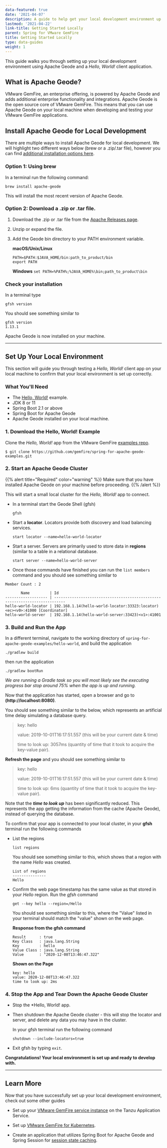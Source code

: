 ```yaml
---
data-featured: true
date: '2021-04-07'
description: A guide to help get your local development environment up and running.
lastmod: '2021-04-22'
link-title: Getting Started Locally
parent: Spring for VMware GemFire
title: Getting Started Locally
type: data-guides
weight: 1
---
```


This guide walks you through setting up your local development environment using Apache Geode and a *Hello, World!* client application.    

## What is Apache Geode?

VMware GemFire, an enterprise offering, is powered by Apache Geode and adds additional enterprise functionality and integrations.  Apache Geode is the open source core of VMware GemFire.   This means that you can use Apache Geode on your local machine when developing and testing your VMware GemFire applications.


## Install Apache Geode for Local Development

There are multiple ways to install Apache Geode for local development.  We will highlight two different ways below (brew or a .zip/.tar file), however you can find [additional installation options here](https://geode.apache.org/docs/guide/13/getting_started/installation/install_standalone.html).

 ### Option 1: Using brew
 
 In a terminal run the following command:
 
 `brew install apache-geode`
 
 This will install the most recent version of Apache Geode.

### Option 2: Download a .zip or .tar file.

1. Download the .zip or .tar file from the [Apache Releases page](https://geode.apache.org/releases/).
2.  Unzip or expand the file.
3. Add the Geode bin directory to your PATH environment variable.
     
     **macOS/Unix/Linux**
     ```
    PATH=$PATH:$JAVA_HOME/bin:path_to_product/bin
    export PATH
    ```
    
     **Windows**
    `set PATH=%PATH%;%JAVA_HOME%\bin;path_to_product\bin`

### Check your installation

In a terminal type

```gfsh version```

You should see something similar to

```
gfsh version
1.13.1
```

Apache Geode is now installed on your machine.

---

## Set Up Your Local Environment

This section will guide you through testing a *Hello, World!* client app on your local machine to confirm that your local environment is set up correctly.


### What You'll Need
* The [Hello, World!](https://github.com/gemfire/spring-for-apache-geode-examples/tree/main/hello-world) example.
* JDK 8 or 11
* Spring Boot 2.1 or above
* Spring Boot for Apache Geode 
* Apache Geode installed on your local machine.

### 1. Download the Hello, World! Example

Clone the *Hello, World!* app from the VMware GemFire [examples repo](https://github.com/gemfire/spring-for-apache-geode-examples). 

```
$ git clone https://github.com/gemfire/spring-for-apache-geode-examples.git
```

### 2. Start an Apache Geode Cluster

{{% alert title="Required" color="warning" %}}
Make sure that you have installed Apache Geode on your machine before proceeding.
{{% /alert %}} 

This will start a small local cluster for the *Hello, World!* app to connect.   

* In a terminal start the Geode Shell (gfsh)

    ```
    gfsh
    ```
* Start a **locator**.  Locators provide both discovery and load balancing services. 

    ```
    start locator --name=hello-world-locator
    ```
* Start a server.  Servers are primarily used to store data in **regions** (similar to a table in a relational database. 

    ```
    start server --name=hello-world-server
    ```

* Once those commands have finished you can run the `list members` command and you should see something similar to

```
Member Count : 2

       Name         | Id
------------------- | ---------------------------------------------------------------------------
hello-world-locator | 192.168.1.14(hello-world-locator:33323:locator)<ec><v0>:41000 [Coordinator]
hello-world-server  | 192.168.1.14(hello-world-server:33423)<v1>:41001
```


### 3. Build and Run the App

In a different terminal, navigate to the working directory of `spring-for-apache-geode-examples/hello-world`, and build the application

```
./gradlew build
```

then run the application

```
./gradlew bootRun
```

*We are running a Gradle task so you will most likely see the executing progress bar stop around 75% when the app is up and running.*

Now that the application has started, open a browser and go to **(http://localhost:8080)**.

You should see something similar to the below, which represents an artificial time delay simulating a database query.

> key: hello
>
>value: 2019-10-01T16:17:51.557 (this will be your current date & time)
>
>time to look up: 3057ms (quantity of time that it took to acquire the key-value pair).


**Refresh the page** and you should see something similar to

> key: hello
>
>value: 2019-10-01T16:17:51.557 (this will be your current date & time)
>
>time to look up: 6ms (quantity of time that it took to acquire the key-value pair).

Note that the ***time to look up*** has been significantly reduced. This represents the app getting the information from the cache (Apache Geode), instead of querying the database.

To confirm that your app is connected to your local cluster, in your **gfsh** terminal run the following commands

* List the regions
    ```
    list regions
    ```
    
    You should see something similar to this, which shows that a region with the name *Hello* was created.
    
    ```
    List of regions
    ---------------
    Hello
    ```

* Confirm the web page timestamp has the same value as that stored in your *Hello* region. Run the *gfsh* command

    ``
    get --key hello --region=/Hello
    ``
    
    You should see something similar to this, where the "Value" listed in your terminal should match the "value" shown on the web page. 
    
    **Response from the gfsh command**
    ```
    Result      : true
    Key Class   : java.lang.String
    Key         : hello
    Value Class : java.lang.String
    Value       : "2020-12-08T13:46:47.322"
    ```
    
    **Shown on the Page**
    ```
    key: hello
    value: 2020-12-08T13:46:47.322
    time to look up: 2ms
    ```

### 4. Stop the App and Tear Down the Apache Geode Cluster

* Stop the *Hello, World! app. 
* Then shutdown the Apache Geode cluster - this will stop the locator and server, and delete any data you may have in the cluster. 

    In your gfsh terminal run the following command 

    ```
    shutdown --include-locators=true
    ```
* Exit gfsh by typing `exit`.

**Congratulations! Your local environment is set up and ready to develop with.**

---

 ## Learn More
 
 Now that you have successfully set up your local development environment, check out some other guides
  
 * Set up your [VMware GemFire service instance](/data/gemfire/guides/get-started-tgf4vms-sbdg/) on the Tanzu Application Service. 

 * Set up [VMware GemFire for Kubernetes](/data/gemfire/guides/get-started-tgf4k8s-sbdg/). 
  
 * Create an application that utilizes Spring Boot for Apache Geode and Spring Session for [session state caching](/data/gemfire/guides/session-state-cache-sbdg).